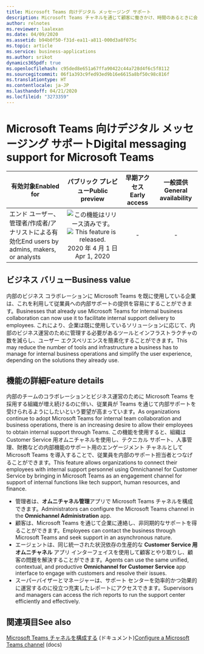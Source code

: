```yaml
---
title: Microsoft Teams 向けデジタル メッセージング サポート
description: Microsoft Teams チャネルを通じて顧客に働きかけ、時間のあるときに会話に参加できる利便性を提供します。
author: relnotes
ms.reviewer: laalexan
ms.date: 04/09/2020
ms.assetid: b94b0f50-f31d-ea11-a811-000d3a8f075c
ms.topic: article
ms.service: business-applications
ms.author: srikot
dynamics365pdf: true
ms.openlocfilehash: c95ded8e651a67ffa90422c44a728d4f6c5f8112
ms.sourcegitcommit: 06f1a393c9fed93ed9b16e6615a8bf50c98c816f
ms.translationtype: HT
ms.contentlocale: ja-JP
ms.lasthandoff: 04/21/2020
ms.locfileid: "3273359"
---
```

# <a name="digital-messaging-support-for-microsoft-teams"></a><span data-ttu-id="7176c-103">Microsoft Teams 向けデジタル メッセージング サポート</span><span class="sxs-lookup"><span data-stu-id="7176c-103">Digital messaging support for Microsoft Teams</span></span>


| <span data-ttu-id="7176c-104">有効対象</span><span class="sxs-lookup"><span data-stu-id="7176c-104">Enabled for</span></span>    |  <span data-ttu-id="7176c-105">パブリック プレビュー</span><span class="sxs-lookup"><span data-stu-id="7176c-105">Public preview</span></span> | <span data-ttu-id="7176c-106">早期アクセス</span><span class="sxs-lookup"><span data-stu-id="7176c-106">Early access</span></span> | <span data-ttu-id="7176c-107">一般提供</span><span class="sxs-lookup"><span data-stu-id="7176c-107">General availability</span></span> | 
| ---------- | :----------: |:----------: |:----------: |
|<span data-ttu-id="7176c-108">エンド ユーザー、管理者/作成者/アナリストによる有効化</span><span class="sxs-lookup"><span data-stu-id="7176c-108">End users by admins, makers, or analysts</span></span>|<span data-ttu-id="7176c-109">![この機能はリリース済みです。](/dynamics365-release-plan/media/green-checkmark.png "この機能はリリース済みです。")</span><span class="sxs-lookup"><span data-stu-id="7176c-109">![This feature is released.](/dynamics365-release-plan/media/green-checkmark.png "This feature is released.")</span></span> <span data-ttu-id="7176c-110">2020 年 4 月 1 日</span><span class="sxs-lookup"><span data-stu-id="7176c-110">Apr 1, 2020</span></span>|-| -|


## <a name="business-value"></a><span data-ttu-id="7176c-111">ビジネス バリュー</span><span class="sxs-lookup"><span data-stu-id="7176c-111">Business value</span></span>
<!-- bv start -->
<span data-ttu-id="7176c-112">内部のビジネス コラボレーションに Microsoft Teams を既に使用している企業は、これを利用して従業員への内部サポートの提供を容易にすることができます。</span><span class="sxs-lookup"><span data-stu-id="7176c-112">Businesses that already use Microsoft Teams for internal business collaboration can now use it to facilitate internal support delivery to employees.</span></span> <span data-ttu-id="7176c-113">これにより、企業は既に使用しているソリューションに応じて、内部のビジネス運営のために管理する必要があるツールとインフラストラクチャの数を減らし、ユーザー エクスペリエンスを簡素化することができます。</span><span class="sxs-lookup"><span data-stu-id="7176c-113">This may reduce the number of tools and infrastructure a business has to manage for internal business operations and simplify the user experience, depending on the solutions they already use.</span></span>
<!-- bv end -->



## <a name="feature-details"></a><span data-ttu-id="7176c-114">機能の詳細</span><span class="sxs-lookup"><span data-stu-id="7176c-114">Feature details</span></span>
<!--feature detail start -->
<span data-ttu-id="7176c-115">内部のチームのコラボレーションとビジネス運営のために Microsoft Teams を採用する組織が増え続けるのに伴い、従業員が Teams を通じて内部サポートを受けられるようにしたいという要望が高まっています。</span><span class="sxs-lookup"><span data-stu-id="7176c-115">As organizations continue to adopt Microsoft Teams for internal team collaboration and business operations, there is an increasing desire to allow their employees to obtain internal support through Teams.</span></span> <span data-ttu-id="7176c-116">この機能を使用すると、組織は Customer Service 用オムニチャネルを使用し、テクニカル サポート、人事管理、財務などの内部機能のサポート用のエンゲージメント チャネルとして Microsoft Teams を導入することで、従業員を内部のサポート担当者とつなげることができます。</span><span class="sxs-lookup"><span data-stu-id="7176c-116">This feature allows organizations to connect their employees with internal support personnel using Omnichannel for Customer Service by bringing in Microsoft Teams as an engagement channel for support of internal functions like tech support, human resources, and finance.</span></span> 

-   <span data-ttu-id="7176c-117">管理者は、**オムニチャネル管理**アプリで Microsoft Teams チャネルを構成できます。</span><span class="sxs-lookup"><span data-stu-id="7176c-117">Administrators can configure the Microsoft Teams channel in the **Omnichannel Administration** app.</span></span>
-   <span data-ttu-id="7176c-118">顧客は、Microsoft Teams を通じて企業に連絡し、非同期的なサポートを得ることができます。</span><span class="sxs-lookup"><span data-stu-id="7176c-118">Employees can contact the business through Microsoft Teams and seek support in an asynchronous nature.</span></span>
-   <span data-ttu-id="7176c-119">エージェントは、同じ統一された状況依存の生産的な **Customer Service 用オムニチャネル** アプリ インターフェイスを使用して顧客とやり取りし、顧客の問題を解決することができます。</span><span class="sxs-lookup"><span data-stu-id="7176c-119">Agents can use the same unified, contextual, and productive **Omnichannel for Customer Service** app interface to engage with customers and resolve their issues.</span></span>
-   <span data-ttu-id="7176c-120">スーパーバイザーとマネージャーは、サポート センターを効率的かつ効果的に運営するのに役立つ充実したレポートにアクセスできます。</span><span class="sxs-lookup"><span data-stu-id="7176c-120">Supervisors and managers can access the rich reports to run the support center efficiently and effectively.</span></span>
<!--feature detail end -->










## <a name="see-also"></a><span data-ttu-id="7176c-121">関連項目</span><span class="sxs-lookup"><span data-stu-id="7176c-121">See also</span></span>

<!--docs start-->
<span data-ttu-id="7176c-122">[Microsoft Teams チャネルを構成する](https://docs.microsoft.com/dynamics365/omnichannel/administrator/configure-microsoft-teams) (ドキュメント)</span><span class="sxs-lookup"><span data-stu-id="7176c-122">[Configure a Microsoft Teams channel](https://docs.microsoft.com/dynamics365/omnichannel/administrator/configure-microsoft-teams) (docs)</span></span>
<!--docs end-->
